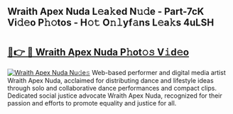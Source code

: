 ## Wraith Apex Nuda L𝚎a𝚔ed N𝚞𝚍e - Part-7cK Vi𝚍𝚎o P𝚑𝚘tos - H𝚘𝚝 O𝚗𝚕yf𝚊ns L𝚎a𝚔s 4uLSH

# <h2><a href="http://kf1n55l.oniu.top/?m=Wraith+Apex+Nuda">🔗👉 🔴 Wraith Apex Nuda P𝚑ot𝚘𝚜 V𝚒d𝚎o</a></h2>

[![Wraith Apex Nuda Nu𝚍e𝚜](https://i.imgur.com/0qMVB7G.gif)](http://kf1n55l.oniu.top/?m=Wraith+Apex+Nuda)
Web-based performer and digital media artist Wraith Apex Nuda, acclaimed for distributing dance and lifestyle ideas through solo and collaborative dance performances and compact clips. Dedicated social justice advocate Wraith Apex Nuda, recognized for their passion and efforts to promote equality and justice for all.  
